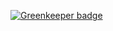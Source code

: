 

[![Greenkeeper badge](https://badges.greenkeeper.io/kumavis/treehouse.svg)](https://greenkeeper.io/)
